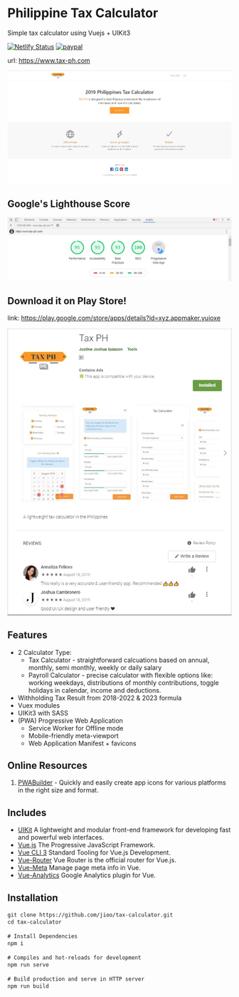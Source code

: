 # Philippine Tax Calculator

Simple tax calculator using Vuejs + UIKit3

[![Netlify Status](https://api.netlify.com/api/v1/badges/5ffd08f6-3541-49a0-b54c-6b1e1f91301f/deploy-status)](https://app.netlify.com/sites/tax-ph/deploys) [![paypal](https://img.shields.io/badge/paypal-donate-green.svg)](http://paypal.me/jjquiazon)

url: https://www.tax-ph.com

![Tax PH](public/img/tax-ph.jpg)

## Google's Lighthouse Score ##

![Lighthouse Score](public/img/lighthouse-score-2.jpg)

## Download it on Play Store! ##

link: https://play.google.com/store/apps/details?id=xyz.appmaker.yuioxe

![Tax PH Mobile](public/img/tax-ph-mobile.jpg)

## Features ##

* 2 Calculator Type:
  * Tax Calculator - straightforward calcuations based on annual, monthly, semi monthly, weekly or daily salary
  * Payroll Calculator - precise calculator with flexible options like: working weekdays, distributions of monthly contributions, toggle holidays in calendar, income and deductions.
* Withholding Tax Result from 2018-2022 & 2023 formula
* Vuex modules
* UIKit3 with SASS
* (PWA) Progressive Web Application 
  * Service Worker for Offline mode
  * Mobile-friendly meta-viewport
  * Web Application Manifest + favicons

## Online Resources ##

1. [PWABuilder](https://www.pwabuilder.com/imageGenerator) - Quickly and easily create app icons for various platforms in the right size and format.

## Includes ##

* [UIKit](https://getuikit.com/) A lightweight and modular front-end framework for developing fast and powerful web interfaces.
* [Vue.js](https://vuejs.org/) The Progressive JavaScript Framework.
* [Vue CLI 3](https://cli.vuejs.org/) Standard Tooling for Vue.js Development.
* [Vue-Router](https://router.vuejs.org/en/) Vue Router is the official router for Vue.js.
* [Vue-Meta](https://github.com/declandewet/vue-meta) Manage page meta info in Vue.
* [Vue-Analytics](https://github.com/MatteoGabriele/vue-analytics) Google Analytics plugin for Vue.

## Installation
```
git clone https://github.com/jioo/tax-calculator.git
cd tax-calculator

# Install Dependencies
npm i

# Compiles and hot-reloads for development
npm run serve

# Build production and serve in HTTP server
npm run build
```
